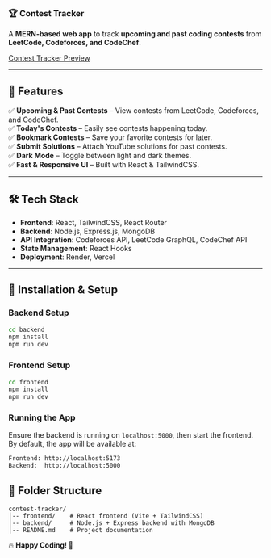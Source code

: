 ### 🏆 **Contest Tracker**  
A **MERN-based web app** to track **upcoming and past coding contests** from **LeetCode, Codeforces, and CodeChef**.  

[Contest Tracker Preview](https://drive.google.com/file/d/1-qM4tJJw2JdTx35BBxZwdH8eMOhLSF4y/view?usp=drive_link)

---

## 🚀 **Features**  
✅ **Upcoming & Past Contests** – View contests from LeetCode, Codeforces, and CodeChef.  
✅ **Today's Contests** – Easily see contests happening today.  
✅ **Bookmark Contests** – Save your favorite contests for later.  
✅ **Submit Solutions** – Attach YouTube solutions for past contests.  
✅ **Dark Mode** – Toggle between light and dark themes.  
✅ **Fast & Responsive UI** – Built with React & TailwindCSS.  

---

## 🛠️ **Tech Stack**  
- **Frontend**: React, TailwindCSS, React Router  
- **Backend**: Node.js, Express.js, MongoDB  
- **API Integration**: Codeforces API, LeetCode GraphQL, CodeChef API  
- **State Management**: React Hooks  
- **Deployment**: Render, Vercel

---

## 🚀 Installation & Setup

### Backend Setup
```sh
cd backend
npm install
npm run dev
```

### Frontend Setup
```sh
cd frontend
npm install
npm run dev
```

### Running the App
Ensure the backend is running on `localhost:5000`, then start the frontend.
By default, the app will be available at:
```
Frontend: http://localhost:5173
Backend:  http://localhost:5000
```

## 📂 Folder Structure
```
contest-tracker/
│-- frontend/    # React frontend (Vite + TailwindCSS)
│-- backend/     # Node.js + Express backend with MongoDB
│-- README.md    # Project documentation
```

🔥 **Happy Coding! 🚀**
